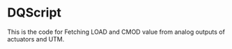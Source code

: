 # DQScript
This is the code for Fetching LOAD and CMOD value from analog outputs of actuators and UTM. 
